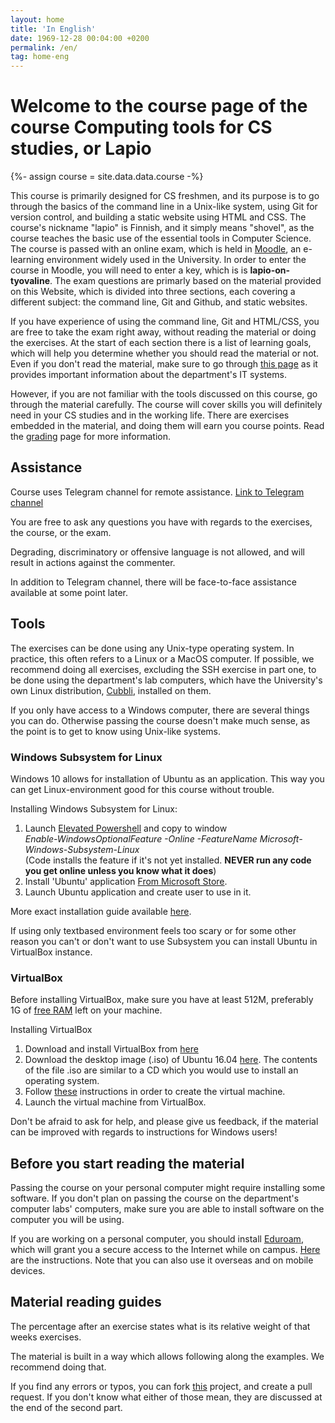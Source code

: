 ```yaml
---
layout: home
title: 'In English'
date: 1969-12-28 00:04:00 +0200
permalink: /en/
tag: home-eng
---
```


<h1 id="main-title">Welcome to the course page of the course Computing tools for CS studies, or Lapio </h1>
{%- assign course = site.data.data.course -%}

This course is primarily designed for CS freshmen, and its purpose is to go through the basics of the command line in a Unix-like system, using Git for version control, and building a static website using HTML and CSS. The course's nickname "lapio" is Finnish, and it simply means "shovel", as the course teaches the basic use of the essential tools in Computer Science.
The course is passed with an online exam, which is held in [Moodle]({{course.moodle}}), an e-learning environment widely used in the University. In order to enter the course  in Moodle, you will need to enter a key, which is is **lapio-on-tyovaline**. The exam questions are primarly based on the material provided on this Website, which is divided into three sections, each covering a different subject: the command line, Git and Github, and static websites.

If you have experience of using the command line, Git and HTML/CSS, you are free to take the exam right away, without reading the material or doing the exercises. At the start of each section there is a list of learning goals, which will help you determine whether you should read the material or not. Even if you don't read the material, make sure to go through [this page](/departments-systems) as it provides important information about the department's IT systems.

However, if you are not familiar with the tools discussed on this course, go through the material carefully. The course will cover skills you will definitely need in your CS studies and in the working life. There are exercises embedded in the material, and doing them will earn you course points. Read the [grading](/exam) page for more information.

## Assistance

Course uses Telegram channel for remote assistance.
[Link to Telegram channel](https://t.me/tktlapio)

You are free to ask any questions you have with regards to the exercises, the course, or the exam.

Degrading, discriminatory or offensive language is not allowed, and will result in actions against the commenter.

In addition to Telegram channel, there will be face-to-face assistance available at some point later. <!--You can find timetable [here](/paja) --->

## Tools

The exercises can be done using any Unix-type operating system. In practice, this often refers to a Linux or a MacOS computer. If possible, we recommend doing all exercises, excluding the SSH exercise in part one, to be done using the department's lab computers, which have the University's own Linux distribution, [Cubbli](https://wiki.helsinki.fi/display/it4sci/Cubbli+Linux), installed on them.

If you only have access to a Windows computer, there are several things you can do. Otherwise passing the course doesn't make much sense, as the point is to get to know using Unix-like systems.

### **Windows Subsystem for Linux**

Windows 10 allows for installation of Ubuntu as an application. This way you can get Linux-environment good for this course without trouble.

Installing Windows Subsystem for Linux:

1. Launch [Elevated Powershell](https://www.thewindowsclub.com/how-to-open-an-elevated-powershell-prompt-in-windows-10) and copy to window 
<br>*Enable-WindowsOptionalFeature -Online -FeatureName Microsoft-Windows-Subsystem-Linux*
<br>(Code installs the feature if it's not yet installed. **NEVER run any code you get online unless you know what it does**)
2. Install 'Ubuntu' application [From Microsoft Store](https://www.microsoft.com/fi-fi/p/ubuntu/9nblggh4msv6?activetab=pivot%3Aoverviewtab).
3. Launch Ubuntu application and create user to use in it.

More exact installation guide available [here](https://docs.microsoft.com/en-us/windows/wsl/install-win10).

If using only textbased environment feels too scary or for some other reason you can't or don't want to use Subsystem you can install Ubuntu in VirtualBox instance.

### **VirtualBox**

Before installing VirtualBox, make sure you have at least 512M, preferably 1G of [free RAM](https://www.computerhope.com/issues/ch000149.htm) left on your machine.

Installing VirtualBox

1. Download and install VirtualBox from [here](https://www.virtualbox.org/wiki/Downloads)
2. Download the desktop image (.iso) of Ubuntu 16.04 [here](http://releases.ubuntu.com/16.04/). The contents of the file .iso are similar to a CD which you would use to install an operating system.
3. Follow [these](http://www.psychocats.net/ubuntu/virtualbox) instructions in order to create the virtual machine.
4. Launch the virtual machine from VirtualBox.

Don't be afraid to ask for help, and please give us feedback, if the material can be improved with regards to instructions for Windows users!

## Before you start reading the material

Passing the course on your personal computer might require installing some software. If you don't plan on passing the course on the department's computer labs' computers, make sure you are able to install software on the computer you will be using.

If you are working on a personal computer, you should install [Eduroam](https://www.eduroam.org/what-is-eduroam/), which will grant you a secure access to the Internet while on campus. [Here](https://helpdesk.it.helsinki.fi/en/instructions/logging-and-connections/networks/setting-eduroam-installer-package) are the instructions. Note that you can also use it overseas and on mobile devices.


## Material reading guides

The percentage after an exercise states what is its relative weight of that weeks exercises.

The material is built in a way which allows following along the examples. We recommend doing that.

If you find any errors or typos, you can fork [this](https://github.com/tkt-lapio/tkt-lapio.github.io) project, and create a pull request. If you don't know what either of those mean, they are discussed at the end of the second part.

